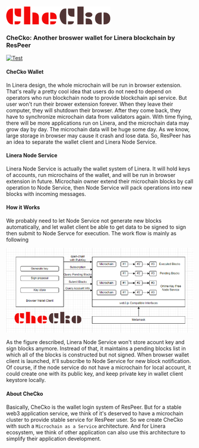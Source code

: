 ![image](src/assets/CheCko.png)

### CheCko: Another broswer wallet for Linera blockchain by ResPeer

[![Test](https://github.com/respeer-ai/linera-wallet/actions/workflows/test.yml/badge.svg?branch=master)](https://github.com/respeer-ai/linera-wallet/actions/workflows/test.yml)

#### CheCko Wallet

In Linera design, the whole microchain will be run in browser extension. That's really a pretty cool idea that users do not need to depend on operators who run blockchain node to provide blockchain api service. But user won't run their brower extension forever. When they leave their computer, they will shutdown their browser. After they come back, they have to synchronize microchain data from validators again. With time flying, there will be more applications run on Linera, and the microchain data may grow day by day. The microchain data will be huge some day. As we know, large storage in browser may cause it crash and lose data. So, ResPeer has an idea to separate the wallet client and Linera Node Service.

#### Linera Node Service

Linera Node Service is actually the wallet system of Linera. It will hold keys of accounts, run microchains of the wallet, and will be run in browser extension in future. Microchain owner extend their microchain blocks by call operation to Node Service, then Node Service will pack operations into new blocks with incoming messages.

#### How it Works

We probably need to let Node Service not generate new blocks automatically, and let wallet client be able to get data to be signed to sign then submit to Node Servce for execution. The work flow is mainly as following

![image](src/assets/CheCkoArchitecture.png)

As the figure described, Linera Node Service won't store acount key and sign blocks anymore. Instread of that, it maintains a pending blocks list in which all of the blocks is constructed but not signed. When browser wallet client is launched, it'll subscribe to Node Service for new block notification. Of course, if the node service do not have a microchain for local account, it could create one with its public key, and keep private key in wallet client keystore locally.

#### About CheCko

Basically, CheCko is the wallet login system of ResPeer. But for a stable web3 application service, we think of it's deserved to have a microchain cluster to provide stable service for ResPeer user. So we create CheCko with such a `Microchain as a Service` architecture. And for Linera ecosystem, we think of other application can also use this architecture to simplify their application development.
